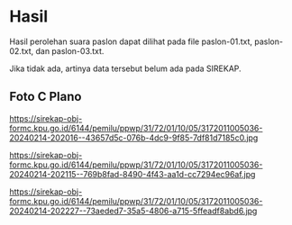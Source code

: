 # Hasil

Hasil perolehan suara paslon dapat dilihat pada file paslon-01.txt, paslon-02.txt, dan paslon-03.txt.

Jika tidak ada, artinya data tersebut belum ada pada SIREKAP.

## Foto C Plano

https://sirekap-obj-formc.kpu.go.id/6144/pemilu/ppwp/31/72/01/10/05/3172011005036-20240214-202016--43657d5c-076b-4dc9-9f85-7df81d7185c0.jpg

https://sirekap-obj-formc.kpu.go.id/6144/pemilu/ppwp/31/72/01/10/05/3172011005036-20240214-202115--769b8fad-8490-4f43-aa1d-cc7294ec96af.jpg

https://sirekap-obj-formc.kpu.go.id/6144/pemilu/ppwp/31/72/01/10/05/3172011005036-20240214-202227--73aeded7-35a5-4806-a715-5ffeadf8abd6.jpg
